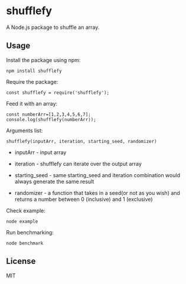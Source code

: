 # shufflefy
A Node.js package to shuffle an array. 

## Usage

Install the package using npm:

    npm install shufflefy

Require the package:

	const shufflefy = require('shufflefy');

Feed it with an array:

	const numberArr=[1,2,3,4,5,6,7];
	console.log(shufflefy(numberArr));

Arguments list:

	shufflefy(inputArr, iteration, starting_seed, randomizer)

+ inputArr - input array

+ iteration - shufflefy can iterate over the output array

+ starting_seed - same starting_seed and iteration combination would always generate the same result

+ randomizer - a function that takes in a seed(or not as you wish) and returns a number between 0 (inclusive) and 1 (exclusive)

Check example:

	node example

Run benchmarking:

	node benchmark

## License

MIT